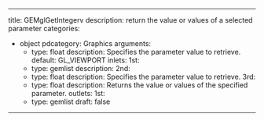 
---
title: GEMglGetIntegerv
description: return the value or values of a selected parameter
categories:
  - object
pdcategory: Graphics
arguments:
    - type: float
      description: Specifies the parameter value to retrieve.
      default: GL_VIEWPORT
inlets:
  1st:
    - type: gemlist
      description:
  2nd:
    - type: float
      description: Specifies the parameter value to retrieve.
  3rd:
    - type: float
      description: Returns the value or values of the specified parameter.
outlets:
  1st:
    - type: gemlist
draft: false
---

